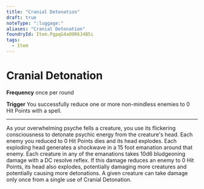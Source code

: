 ```yaml
---
title: "Cranial Detonation"
draft: true
noteType: ":luggage:"
aliases: "Cranial Detonation"
foundryId: Item.PgpqG4aO9R6J4B5i
tags:
  - Item
---
```


# Cranial Detonation

**Frequency** once per round

**Trigger** You successfully reduce one or more non-mindless enemies to 0 Hit Points with a spell.

* * *

As your overwhelming psyche fells a creature, you use its flickering consciousness to detonate psychic energy from the creature's head. Each enemy you reduced to 0 Hit Points dies and its head explodes. Each exploding head generates a shockwave in a 15 foot emanation around that enemy. Each creature in any of the emanations takes 10d6 bludgeoning damage with a DC resolve reflex. If this damage reduces an enemy to 0 Hit Points, its head also explodes, potentially damaging more creatures and potentially causing more detonations. A given creature can take damage only once from a single use of Cranial Detonation.
